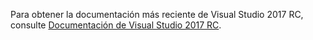 Para obtener la documentación más reciente de Visual Studio 2017 RC, consulte [Documentación de Visual Studio 2017 RC](http://docs.microsoft.com/visualstudio).